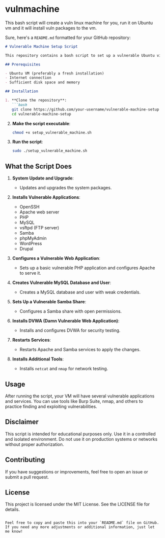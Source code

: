 # vulnmachine
This bash script will create a vuln linux machine for you, run it on Ubuntu vm and it will install vuln packages to the vm.

Sure, here's a `README.md` formatted for your GitHub repository:

```markdown
# Vulnerable Machine Setup Script

This repository contains a bash script to set up a vulnerable Ubuntu virtual machine for penetration testing and security training. The script installs and configures various applications with known vulnerabilities, allowing you to practice exploiting them using tools like Burp Suite.

## Prerequisites

- Ubuntu VM (preferably a fresh installation)
- Internet connection
- Sufficient disk space and memory

## Installation

1. **Clone the repository**:
   ```bash
   git clone https://github.com/your-username/vulnerable-machine-setup.git
   cd vulnerable-machine-setup
   ```

2. **Make the script executable**:
   ```bash
   chmod +x setup_vulnerable_machine.sh
   ```

3. **Run the script**:
   ```bash
   sudo ./setup_vulnerable_machine.sh
   ```

## What the Script Does

1. **System Update and Upgrade**:
   - Updates and upgrades the system packages.

2. **Installs Vulnerable Applications**:
   - OpenSSH
   - Apache web server
   - PHP
   - MySQL
   - vsftpd (FTP server)
   - Samba
   - phpMyAdmin
   - WordPress
   - Drupal

3. **Configures a Vulnerable Web Application**:
   - Sets up a basic vulnerable PHP application and configures Apache to serve it.

4. **Creates Vulnerable MySQL Database and User**:
   - Creates a MySQL database and user with weak credentials.

5. **Sets Up a Vulnerable Samba Share**:
   - Configures a Samba share with open permissions.

6. **Installs DVWA (Damn Vulnerable Web Application)**:
   - Installs and configures DVWA for security testing.

7. **Restarts Services**:
   - Restarts Apache and Samba services to apply the changes.

8. **Installs Additional Tools**:
   - Installs `netcat` and `nmap` for network testing.

## Usage

After running the script, your VM will have several vulnerable applications and services. You can use tools like Burp Suite, nmap, and others to practice finding and exploiting vulnerabilities.

## Disclaimer

This script is intended for educational purposes only. Use it in a controlled and isolated environment. Do not use it on production systems or networks without proper authorization.

## Contributing

If you have suggestions or improvements, feel free to open an issue or submit a pull request.

## License

This project is licensed under the MIT License. See the LICENSE file for details.
```

Feel free to copy and paste this into your `README.md` file on GitHub. If you need any more adjustments or additional information, just let me know!
